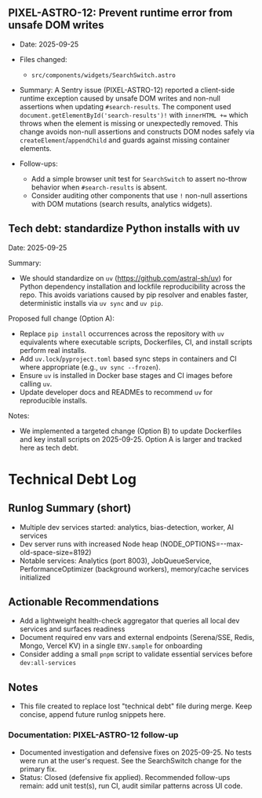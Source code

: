 ## PIXEL-ASTRO-12: Prevent runtime error from unsafe DOM writes

- Date: 2025-09-25
- Files changed:
	- `src/components/widgets/SearchSwitch.astro`

- Summary: A Sentry issue (PIXEL-ASTRO-12) reported a client-side runtime exception caused by unsafe DOM writes and non-null assertions when updating `#search-results`. The component used `document.getElementById('search-results')!` with `innerHTML +=` which throws when the element is missing or unexpectedly removed. This change avoids non-null assertions and constructs DOM nodes safely via `createElement`/`appendChild` and guards against missing container elements.

- Follow-ups:
	- Add a simple browser unit test for `SearchSwitch` to assert no-throw behavior when `#search-results` is absent.
	- Consider auditing other components that use `!` non-null assertions with DOM mutations (search results, analytics widgets).

Tech debt: standardize Python installs with uv
--------------------------------------------

Date: 2025-09-25

Summary:
- We should standardize on `uv` (https://github.com/astral-sh/uv) for Python dependency installation and lockfile reproducibility across the repo. This avoids variations caused by pip resolver and enables faster, deterministic installs via `uv sync` and `uv pip`.

Proposed full change (Option A):
- Replace `pip install` occurrences across the repository with `uv` equivalents where executable scripts, Dockerfiles, CI, and install scripts perform real installs.
- Add `uv.lock`/`pyproject.toml` based sync steps in containers and CI where appropriate (e.g., `uv sync --frozen`).
- Ensure `uv` is installed in Docker base stages and CI images before calling `uv`.
- Update developer docs and READMEs to recommend `uv` for reproducible installs.

Notes:
- We implemented a targeted change (Option B) to update Dockerfiles and key install scripts on 2025-09-25. Option A is larger and tracked here as tech debt.
# Technical Debt Log

## Runlog Summary (short)
- Multiple dev services started: analytics, bias-detection, worker, AI services
- Dev server runs with increased Node heap (NODE_OPTIONS=--max-old-space-size=8192)
- Notable services: Analytics (port 8003), JobQueueService, PerformanceOptimizer (background workers), memory/cache services initialized

## Actionable Recommendations
- Add a lightweight health-check aggregator that queries all local dev services and surfaces readiness
- Document required env vars and external endpoints (Serena/SSE, Redis, Mongo, Vercel KV) in a single `ENV.sample` for onboarding
- Consider adding a small `pnpm` script to validate essential services before `dev:all-services`

## Notes
- This file created to replace lost "technical debt" file during merge. Keep concise, append future runlog snippets here.

### Documentation: PIXEL-ASTRO-12 follow-up

- Documented investigation and defensive fixes on 2025-09-25. No tests were run at the user's request. See the SearchSwitch change for the primary fix.
- Status: Closed (defensive fix applied). Recommended follow-ups remain: add unit test(s), run CI, audit similar patterns across UI code.
